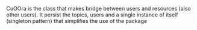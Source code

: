 CuOOra is the class that makes bridge between users and resources (also other users). It persist the topics, users  and a single instance of itself (singleton pattern)  that simplifies the use of the package